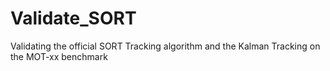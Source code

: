 # Validate_SORT
Validating the official SORT Tracking algorithm and the Kalman Tracking on the MOT-xx benchmark
